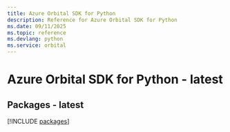 ```yaml
---
title: Azure Orbital SDK for Python
description: Reference for Azure Orbital SDK for Python
ms.date: 09/11/2025
ms.topic: reference
ms.devlang: python
ms.service: orbital
---
```

# Azure Orbital SDK for Python - latest
## Packages - latest
[!INCLUDE [packages](orbital-index.md)]